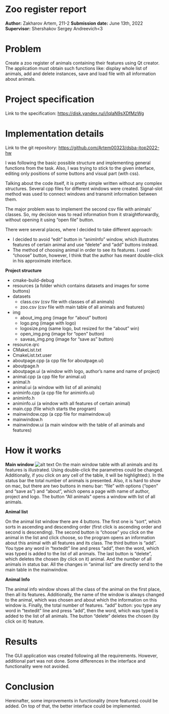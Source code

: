 # Zoo register report

**Author:** Zakharov Artem, 211-2
**Submission date:** June 13th, 2022
**Supervisor:** Shershakov Sergey Andreevich<3

# Problem
Create a zoo register of animals containing their features using Qt creator. The application must obtain such functions like: display whole list of animals, add and delete instances, save and load file with all information about animals. 

# Project specification 
Link to the specification: https://disk.yandex.ru/i/lqlaN9sXDfMzWg

# Implementation details
Link to the git repository: https://github.com/Artem00323/dsba-itop2022-hw

I was following the basic possible structure and implementing general functions from the task. Also, I was trying to stick to the given interface, editing only positions of some buttons and visual part (with css). 

Talking about the code itself, it is pretty simple written without any complex structures. Several cpp files for different windows were created. Signal-slot method was used to connect windows and transmit information between them. 

The major problem was to implement the second csv file with animals’ classes. So, my decision was to read information from it straightforwardly, without opening it using “open file” button.

There were several places, where I decided to take different approach:
-	I decided to avoid “edit” button in “animInfo” window, which illustrates features of certain animal and use “delete” and “add” buttons instead.
-	The method of choosing animal in order to see its features. I used “choose” button, however, I think that the author has meant double-click in his approximate interface.

**Project structure**

-	cmake-build-debug
-	resources		(a folder which contains datasets and images for some buttons)
  -	datasets
    -	class.csv 		(csv file with classes of all animals)
    - zoo.csv 		(csv file with main table of all animals and features)
  -	img
    -	about_img.png 		(image for “about” button)
    -	logo.png 			(image with logo)
    -	logosize.png 			(same logo, but resized for the “about” win)
    -	open_img.png 		(image for “open” button)
    -	saveas_img.png 		(image for “save as” button)
  -	resource.qrc
-	CMakeList.txt
-	CmakeList.txt.user
-	aboutpage.cpp 		(a cpp file for aboutpage.ui)
-	aboutpage.h
-	aboutpage.ui 		(a window with logo, author’s name and name of project)
-	animal.cpp 		(a cpp file for animal.ui)
-	animal.h
-	animal.ui 			(a window with list of all animals)
-	animinfo.cpp 		(a cpp file for animinfo.ui)
-	animinfo.h
-	animinfo.ui 		(a window with all features of certain animal)
-	main.cpp			(file which starts the program)
-	mainwindow.cpp 		(a cpp file for mainwindow.ui)
-	mainwindow.h
-	mainwindow.ui 		(a main window with the table of all animals and features)

# How it works

**Main window**
![alt text](https://github.com/Artem00323/dsba-itop2022-hw/edit/master/mainwindow.png?raw=true)
On the main window table with all animals and its features is illustrated. Using double-click the parametres could be changed. Additionally, if you click on any cell of the table, it will be highlighted:). In the status bar the total number of animals is presented. Also, it is hard to show on mac, but there are two buttons in menu bar: “file” with options (“open” and “save as”) and “about”, which opens a page with name of author, project and logo. The button “All animals” opens a window with list of all animals. 

**Animal list**

 
On the animal list window there are 4 buttons. The first one is “sort”, which sorts in ascending and descending order (first click is ascending order and second is descending). The second button is “choose” you click on the animal in the list and click choose, so the program opens an information about this animal with all features and its class. The third button is “add”. You type any word in “textedit” line and press “add”, then the word, which was typed is added to the list of all animals. The last button is “delete”, which deletes the chosen (by click on it) animal. And the number of all animals in status bar. All the changes in “animal list” are directly send to the main table in the mainwindow.

**Animal Info**
 
The animal info window shows all the class of the animal on the first place, then all its features. Additionally, the name of the window is always changed to the animal, which was chosen and about which the information on this window is. Finally, the total number of features. “add” button: you type any word in “textedit” line and press “add”, then the word, which was typed is added to the list of all animals. The button “delete” deletes the chosen (by click on it) feature.

# Results

The GUI application was created following all the requirements. However, additional part was not done. Some differences in the interface and functionality were not avoided.

# Conclusion
Hereinafter, some improvements in functionality (more features) could be added. On top of that, the better interface could be implemented.
